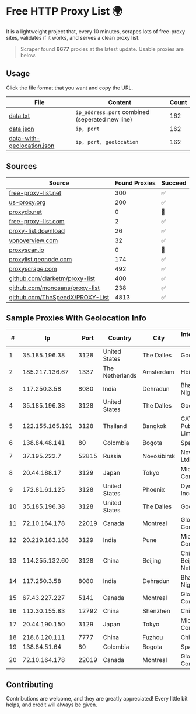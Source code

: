
# Free HTTP Proxy List 🌍

It is a lightweight project that, every 10 minutes, scrapes lots of free-proxy sites, validates if it works, and serves a clean proxy list.


> Scraper found **6677** proxies at the latest update. Usable proxies are below.

## Usage

Click the file format that you want and copy the URL.


|File|Content|Count|
|----|-------|-----|
|[data.txt](https://raw.githubusercontent.com/themiralay/Proxy-List-World/master/data.txt)|`ip_address:port` combined (seperated new line)|162|
|[data.json](https://raw.githubusercontent.com/themiralay/Proxy-List-World/master/data.json)|`ip, port`|162|
|[data-with-geolocation.json](https://raw.githubusercontent.com/themiralay/Proxy-List-World/master/data-with-geolocation.json)|`ip, port, geolocation`|162|

## Sources

|Source|Found Proxies|Succeed|
|------|-------------|-------|
|[free-proxy-list.net](https://free-proxy-list.net)|300|✅|
|[us-proxy.org](https://www.us-proxy.org)|200|✅|
|[proxydb.net](http://proxydb.net)|0|🚫|
|[free-proxy-list.com](https://free-proxy-list.com/?page=&port=&type%5B%5D=http&type%5B%5D=https&up_time=0&search=Search)|2|✅|
|[proxy-list.download](https://www.proxy-list.download/HTTP)|26|✅|
|[vpnoverview.com](https://vpnoverview.com/privacy/anonymous-browsing/free-proxy-servers)|32|✅|
|[proxyscan.io](https://www.proxyscan.io)|0|🚫|
|[proxylist.geonode.com](https://proxylist.geonode.com/api/proxy-list?limit=300&page=1&sort_by=lastChecked&sort_type=desc&protocols=http,https)|174|✅|
|[proxyscrape.com](https://api.proxyscrape.com/v2/?request=displayproxies&protocol=http&timeout=10000&country=all&ssl=all&anonymity=all)|492|✅|
|[github.com/clarketm/proxy-list](https://raw.githubusercontent.com/clarketm/proxy-list/master/proxy-list-raw.txt)|400|✅|
|[github.com/monosans/proxy-list](https://raw.githubusercontent.com/monosans/proxy-list/main/proxies/http.txt)|238|✅|
|[github.com/TheSpeedX/PROXY-List](https://raw.githubusercontent.com/TheSpeedX/PROXY-List/master/http.txt)|4813|✅|


## Sample Proxies With Geolocation Info

|#|Ip|Port|Country|City|Internet Service Provider|
|-|--|----|-------|----|-------------------------|
|1|35.185.196.38|3128|United States|The Dalles|Google LLC|
|2|185.217.136.67|1337|The Netherlands|Amsterdam|Hbing Limited|
|3|117.250.3.58|8080|India|Dehradun|Bharat Sanchar Nigam Ltd|
|4|35.185.196.38|3128|United States|The Dalles|Google LLC|
|5|122.155.165.191|3128|Thailand|Bangkok|CAT Telecom Public Company Limited|
|6|138.84.48.141|80|Colombia|Bogota|SpaceX Starlink|
|7|37.195.222.7|52815|Russia|Novosibirsk|Novotelecom Ltd.|
|8|20.44.188.17|3129|Japan|Tokyo|Microsoft Corporation|
|9|172.81.61.125|3128|United States|Phoenix|Dynu Systems Incorporated|
|10|35.185.196.38|3128|United States|The Dalles|Google LLC|
|11|72.10.164.178|22019|Canada|Montreal|GloboTech Communications|
|12|20.219.183.188|3129|India|Pune|Microsoft Corporation|
|13|114.255.132.60|3128|China|Beijing|China Unicom Beijing Province Network|
|14|117.250.3.58|8080|India|Dehradun|Bharat Sanchar Nigam Ltd|
|15|67.43.227.227|5141|Canada|Montreal|GloboTech Communications|
|16|112.30.155.83|12792|China|Shenzhen|China Mobile|
|17|20.44.190.150|3129|Japan|Tokyo|Microsoft Corporation|
|18|218.6.120.111|7777|China|Fuzhou|China Telecom|
|19|138.84.51.64|80|Colombia|Bogota|SpaceX Starlink|
|20|72.10.164.178|22019|Canada|Montreal|GloboTech Communications|



## Contributing

Contributions are welcome, and they are greatly appreciated! Every
little bit helps, and credit will always be given.

